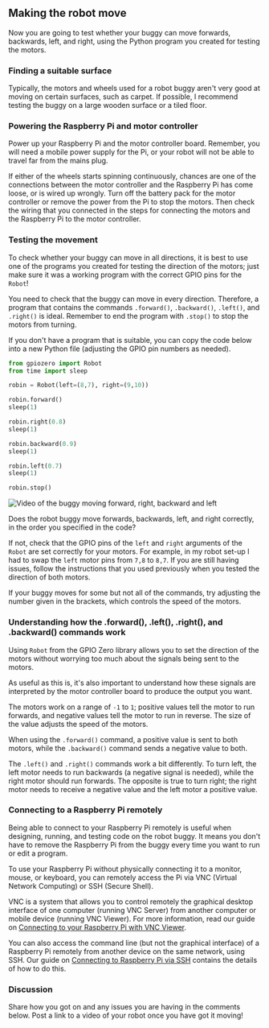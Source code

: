 [comment]: # (
Is this step open? Y/N
If so, short description of this step:
Related links:
Related files:
)

## Making the robot move

Now you are going to test whether your buggy can move forwards, backwards, left, and right, using the Python program you created for testing the motors.

### Finding a suitable surface

Typically, the motors and wheels used for a robot buggy aren't very good at moving on certain surfaces, such as carpet. If possible, I recommend testing the buggy on a large wooden surface or a tiled floor.

### Powering the Raspberry Pi and motor controller

Power up your Raspberry Pi and the motor controller board. Remember, you will need a mobile power supply for the Pi, or your robot will not be able to travel far from the mains plug.

If either of the wheels starts spinning continuously, chances are one of the connections between the motor controller and the Raspberry Pi has come loose, or is wired up wrongly. Turn off the battery pack for the motor controller or remove the power from the Pi to stop the motors. Then check the wiring that you connected in the steps for connecting the motors and the Raspberry Pi to the motor controller.

### Testing the movement

To check whether your buggy can move in all directions, it is best to use one of the programs you created for testing the direction of the motors; just make sure it was a working program with the correct GPIO pins for the `Robot`!

You need to check that the buggy can move in every direction. Therefore, a program that contains the commands `.forward()`, `.backward()`, `.left()`, and `.right()` is ideal. Remember to end the program with `.stop()` to stop the motors from turning.

If you don't have a program that is suitable, you can copy the code below into a new Python file (adjusting the GPIO pin numbers as needed).

~~~ python
from gpiozero import Robot
from time import sleep

robin = Robot(left=(8,7), right=(9,10))

robin.forward()
sleep(1)

robin.right(0.8)
sleep(1)

robin.backward(0.9)
sleep(1)

robin.left(0.7)
sleep(1)

robin.stop()
~~~

![Video of the buggy moving forward, right, backward and left](images/1_10-buggy-moving-all-four-directions)

Does the robot buggy move forwards, backwards, left, and right correctly, in the order you specified in the code?

If not, check that the GPIO pins of the `left` and `right` arguments of the `Robot` are set correctly for your motors. For example, in my robot set-up I had to swap the `left` motor pins from `7,8` to `8,7`. If you are still having issues, follow the instructions that you used previously when you tested the direction of both motors.

If your buggy moves for some but not all of the commands, try adjusting the number given in the brackets, which controls the speed of the motors.

### Understanding how the .forward(), .left(), .right(), and .backward() commands work

Using `Robot` from the GPIO Zero library allows you to set the direction of the motors without worrying too much about the signals being sent to the motors.

As useful as this is, it's also important to understand how these signals are interpreted by the motor controller board to produce the output you want.

The motors work on a range of `-1` to `1`; positive values tell the motor to run forwards, and negative values tell the motor to run in reverse. The size of the value adjusts the speed of the motors.

When using the `.forward()` command, a positive value is sent to both motors, while the `.backward()` command sends a negative value to both.

The `.left()` and `.right()` commands work a bit differently. To turn left, the left motor needs to run backwards (a negative signal is needed), while the right motor should run forwards. The opposite is true to turn right; the right motor needs to receive a negative value and the left motor a positive value.

### Connecting to a Raspberry Pi remotely

Being able to connect to your Raspberry Pi remotely is useful when designing, running, and testing code on the robot buggy. It means you don't have to remove the Raspberry Pi from the buggy every time you want to run or edit a program.

To use your Raspberry Pi without physically connecting it to a monitor, mouse, or keyboard, you can remotely access the Pi via VNC (Virtual Network Computing) or SSH (Secure Shell).

VNC is a system that allows you to control remotely the graphical desktop interface of one computer (running VNC Server) from another computer or mobile device (running VNC Viewer). For more information, read our guide on [Connecting to your Raspberry Pi with VNC Viewer](https://www.raspberrypi.org/documentation/remote-access/vnc/README.md).

You can also access the command line (but not the graphical interface) of a Raspberry Pi remotely from another device on the same network, using SSH. Our guide on [Connecting to Raspberry Pi via SSH](https://www.raspberrypi.org/documentation/remote-access/ssh/) contains the details of how to do this.

### Discussion

Share how you got on and any issues you are having in the comments below. Post a link to a video of your robot once you have got it moving!
